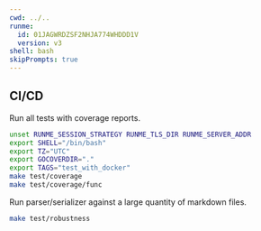 ```yaml
---
cwd: ../..
runme:
  id: 01JAGWRDZSF2NHJA774WHDDD1V
  version: v3
shell: bash
skipPrompts: true
---
```


## CI/CD

Run all tests with coverage reports.

```sh {"id":"01J5XTG2WKVR4WG7B2FNPF6VZT","name":"ci-test","promptEnv":"no"}
unset RUNME_SESSION_STRATEGY RUNME_TLS_DIR RUNME_SERVER_ADDR
export SHELL="/bin/bash"
export TZ="UTC"
export GOCOVERDIR="."
export TAGS="test_with_docker"
make test/coverage
make test/coverage/func
```

Run parser/serializer against a large quantity of markdown files.

```sh {"id":"01J5XXFEGPJ5ZJZERQ5YGBBRN8","name":"ci-test-robustness"}
make test/robustness
```
